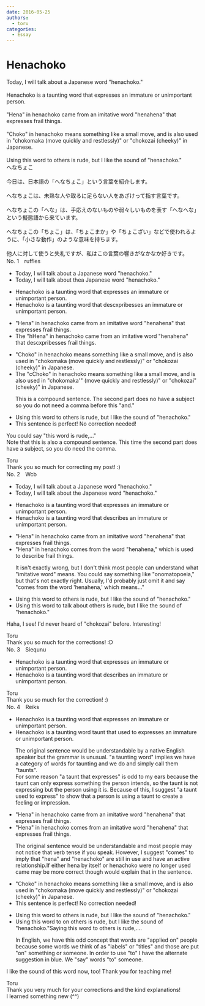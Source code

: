 ```yaml
---
date: 2016-05-25
authors:
  - toru
categories:
  - Essay
---
```


<h1 id="subject_show">Henachoko</h1>
<div class="date" hidden>May 25, 2016 20:32</div>
<div id="post"><div id="body_show_ori">
Today, I will talk about a Japanese word "henachoko."<br/><br/>Henachoko is a taunting word that expresses an immature or unimportant person.<br/><br/>"Hena" in henachoko came from an imitative word "henahena" that expresses frail things.<br/><br/>"Choko" in henachoko means something like a small move, and is also used in "chokomaka (move quickly and restlessly)" or "chokozai (cheeky)" in Japanese.<br/><br/>Using this word to others is rude, but I like the sound of "henachoko."
</div></div>

<!-- more -->

<div id="post_ja"><div id="body_show_mo">
へなちょこ<br/><br/>今日は、日本語の「へなちょこ」という言葉を紹介します。<br/><br/>へなちょこは、未熟な人や取るに足らない人をあざけって指す言葉です。<br/><br/>へなちょこの「へな」は、手応えのないものや弱々しいものを表す「へなへな」という擬態語から来ています。<br/><br/>へなちょこの「ちょこ」は、「ちょこまか」や「ちょこざい」などで使われるように、「小さな動作」のような意味を持ちます。<br/><br/>他人に対して使うと失礼ですが、私はこの言葉の響きがなかなか好きです。
</div></div>
<div id="block"><div class="first_name"> No. 1　<span class="just_name">ruffles</span></div><div id="block2">
<ul class="correction_field">
<li class="incorrect">Today, I will talk about a Japanese word "henachoko."</li>
<li class="corrected correct">
Today<span class="f_gray"><span class="sline">,</span></span> <span class="f_red"> </span>I will talk about <span class="f_red">the</span><span class="f_gray"><span class="sline">a</span></span> Japanese word "henachoko."
</li>
</ul>
<ul class="correction_field">
<li class="incorrect">Henachoko is a taunting word that expresses an immature or unimportant person.</li>
<li class="corrected correct">
Henachoko is a taunting word that <span class="f_red">d</span>e<span class="f_red">sc</span><span class="f_gray"><span class="sline">xp</span></span>r<span class="f_red">ib</span>es<span class="f_gray"><span class="sline">ses</span></span> an immature or unimportant person.
</li>
</ul>
<ul class="correction_field">
<li class="incorrect">"Hena" in henachoko came from an imitative word "henahena" that expresses frail things.</li>
<li class="corrected correct">
<span class="f_red">The </span>"<span class="f_red">h</span><span class="f_gray"><span class="sline">H</span></span>ena" in henachoko came from an imitative word "henahena" that <span class="f_red">d</span>e<span class="f_red">sc</span><span class="f_gray"><span class="sline">xp</span></span>r<span class="f_red">ib</span>es<span class="f_gray"><span class="sline">ses</span></span> frail things<span class="f_gray"><span class="sline">.</span></span>
</li>
</ul>
<ul class="correction_field">
<li class="incorrect">"Choko" in henachoko means something like a small move, and is also used in "chokomaka (move quickly and restlessly)" or "chokozai (cheeky)" in Japanese.</li>
<li class="corrected correct">
<span class="f_red">The </span>"<span class="f_red">c</span><span class="f_gray"><span class="sline">C</span></span>hoko" in henachoko means something like a small move<span class="f_gray"><span class="sline">,</span></span> and is also used in "chokomaka<span class="f_red">'"</span> (move quickly and restlessly)<span class="f_gray"><span class="sline">"</span></span> or "chokozai<span class="f_red">"</span> (cheeky)<span class="f_gray"><span class="sline">"</span></span> in Japanese.
<p class="correction_comment">This is a compound sentence. The second part does no have a subject so you do not need a comma before this "and."</p>
</li>
</ul>
<ul class="correction_field">
<li class="incorrect">Using this word to others is rude, but I like the sound of "henachoko."</li>
<li class="corrected perfect">This sentence is perfect! No correction needed!</li>
</ul>
<p class="comment_small">
 You could say "this word is rude,..."
 <br/>
 Note that this is also a compound sentence. This time the second part does have a subject, so you do need the comma.
</p>

</div><div class="name"><span class="just_name">Toru</span><br>
Thank you so much for correcting my post! :)
</div>
</div>
<div id="block"><div class="first_name"> No. 2　<span class="just_name">Wcb</span></div><div id="block2">
<ul class="correction_field">
<li class="incorrect">Today, I will talk about a Japanese word "henachoko."</li>
<li class="corrected correct">
Today, I will talk about <span class="f_blue">the</span> Japanese word "henachoko."
</li>
</ul>
<ul class="correction_field">
<li class="incorrect">Henachoko is a taunting word that expresses an immature or unimportant person.</li>
<li class="corrected correct">
Henachoko is a taunting word that <span class="f_blue">describes</span> an immature or unimportant person.
</li>
</ul>
<ul class="correction_field">
<li class="incorrect">"Hena" in henachoko came from an imitative word "henahena" that expresses frail things.</li>
<li class="corrected correct">
"Hena" in henachoko <span class="f_blue">comes </span>from <span class="f_blue">the word</span> "henahen<span class="f_blue">a," which is used to describe</span> frail things.
<p class="correction_comment">It isn't exactly wrong, but I don't think most people can understand what "imitative word" means. You could say something like "onomatopoeia," but that's not exactly right. Usually, I'd probably just omit it and say "comes from the word 'henahena,' which means..."</p>
</li>
</ul>
<ul class="correction_field">
<li class="incorrect">Using this word to others is rude, but I like the sound of "henachoko."</li>
<li class="corrected correct">
Using this word to <span class="f_blue">talk about</span> others is rude, but I like the sound of "henachoko."
</li>
</ul>
<p class="comment_small">
 Haha, I see! I'd never heard of  "chokozai" before. Interesting!
</p>

</div><div class="name"><span class="just_name">Toru</span><br>
Thank you so much for the corrections! :D
</div>
</div>
<div id="block"><div class="first_name"> No. 3　<span class="just_name">Siequnu</span></div><div id="block2">
<ul class="correction_field">
<li class="incorrect">Henachoko is a taunting word that expresses an immature or unimportant person.</li>
<li class="corrected correct">
Henachoko is a taunting word that describes an immature or unimportant person.
</li>
</ul>
</div><div class="name"><span class="just_name">Toru</span><br>
Thank you so much for the correction! :)
</div>
</div>
<div id="block"><div class="first_name"> No. 4　<span class="just_name">Reiks</span></div><div id="block2">
<ul class="correction_field">
<li class="incorrect">Henachoko is a taunting word that expresses an immature or unimportant person.</li>
<li class="corrected correct">
Henachoko is a <span class="sline">taunting word</span> <span class="f_red">taunt</span> <span class="sline">that </span><span class="f_red">used to</span> <span class="f_blue">express</span><span class="sline">es</span> an immature or unimportant person.
<p class="correction_comment">The original sentence would be understandable by a native English speaker but the grammar is unusual. "a taunting word" implies we have a category of words for taunting and we do and simply call them "taunts". <br/>For some reason "a taunt that expresses" is odd to my ears because the taunt can only express something the person intends, so the taunt is not expressing but the person using it is. Because of this, I suggest "a taunt used to express" to show that a person is using a taunt to create a feeling or impression.</p>
</li>
</ul>
<ul class="correction_field">
<li class="incorrect">"Hena" in henachoko came from an imitative word "henahena" that expresses frail things.</li>
<li class="corrected correct">
"Hena" in henachoko <span class="f_blue">comes </span>from an imitative word "henahena" that expresses frail things.
<p class="correction_comment">The original sentence would be understandable and most people may not notice that verb tense if you speak. However, I suggest "comes" to imply that "hena" and "henachoko" are still in use and have an active relationship.If either hena by itself or henachoko were no longer used came may be more correct though would explain that in the sentence.</p>
</li>
</ul>
<ul class="correction_field">
<li class="incorrect">"Choko" in henachoko means something like a small move, and is also used in "chokomaka (move quickly and restlessly)" or "chokozai (cheeky)" in Japanese.</li>
<li class="corrected perfect">This sentence is perfect! No correction needed!</li>
</ul>
<ul class="correction_field">
<li class="incorrect">Using this word to others is rude, but I like the sound of "henachoko."</li>
<li class="corrected correct">
Using this word <span class="sline">to</span> <span class="f_red">on</span> others is rude, but I like the sound of "henachoko."<span class="f_blue">Saying this word to others is rude,....</span>
<p class="correction_comment">In English, we have this odd concept that words are "applied on" people because some words we think of as "labels" or "titles" and those are put "on" something or someone. In order to use "to" I have the alternate suggestion in blue. We "say" words "to" someone.</p>
</li>
</ul>
<p class="comment_small">
 I like the sound of this word now, too! Thank you for teaching me!
</p>

</div><div class="name"><span class="just_name">Toru</span><br>
Thank you very much for your corrections and the kind explanations!<br/>I learned something new (^^)<br/>
</div>
</div>
